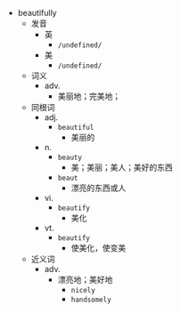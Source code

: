 - beautifully
  - 发音
    - 英
      - `/undefined/`
    - 美
      - `/undefined/`
  - 词义
    - adv.
      - 美丽地；完美地；
  - 同根词
    - adj.
      - `beautiful`
        - 美丽的
    - n.
      - `beauty`
        - 美；美丽；美人；美好的东西
      - `beaut`
        - 漂亮的东西或人
    - vi.
      - `beautify`
        - 美化
    - vt.
      - `beautify`
        - 使美化，使变美
  - 近义词
    - adv.
      - 漂亮地；美好地
        - `nicely`
        - `handsomely`

